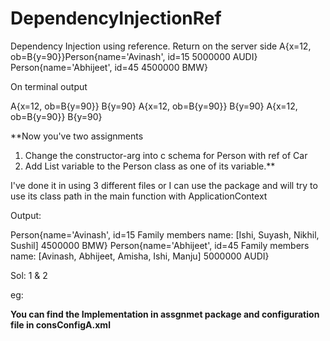 # DependencyInjectionRef
Dependency Injection using reference. 
Return on the server side
A{x=12, ob=B{y=90}}Person{name='Avinash', id=15 5000000 AUDI} Person{name='Abhijeet', id=45 4500000 BMW}

On terminal output

A{x=12, ob=B{y=90}}
B{y=90}
A{x=12, ob=B{y=90}}
B{y=90}
A{x=12, ob=B{y=90}}
B{y=90}


**Now you've two assignments
1. Change the constructor-arg into c schema for Person with ref of Car
2. Add List variable to the Person class as one of its variable.**

I've done it in using 3 different files or I can use the package and will
try to use its class path in the main function with ApplicationContext

Output: 

Person{name='Avinash', id=15 Family members name: [Ishi, Suyash, Nikhil, Sushil] 4500000 BMW}
Person{name='Abhijeet', id=45 Family members name: [Avinash, Abhijeet, Amisha, Ishi, Manju] 5000000 AUDI}

Sol: 1 & 2
<bean class="Class_name" name="Object_name"
        c:var1="var1_value" c:var2="var2_value"
        c:Class-ref="bean_name_of the_ref_class"
        c:list_name="Name1, Name2, Name3, Name4, Name5" />

eg:

<bean class="com.example.DependencyInjectionRef.assgnmet.PersonA" name="consObj2A"
c:name="Abhijeet" c:id="45" 
c:car-ref="consObjCar2A" 
c:famName="Avinash, Abhijeet, Amisha, Ishi, Manju" />

**You can find the Implementation in assgnmet package and configuration file in consConfigA.xml**